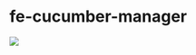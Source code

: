 # fe-cucumber-manager

<img src="https://travis-ci.org/fusion-com-au/fe-cucumber-manager.svg?branch=master">